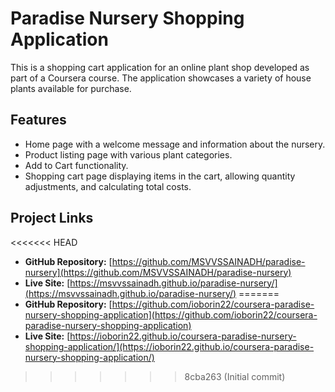 # Paradise Nursery Shopping Application

This is a shopping cart application for an online plant shop developed as part of a Coursera course. The application showcases a variety of house plants available for purchase.

## Features

- Home page with a welcome message and information about the nursery.
- Product listing page with various plant categories.
- Add to Cart functionality.
- Shopping cart page displaying items in the cart, allowing quantity adjustments, and calculating total costs.

## Project Links

<<<<<<< HEAD
- **GitHub Repository:** [https://github.com/MSVVSSAINADH/paradise-nursery](https://github.com/MSVVSSAINADH/paradise-nursery)
- **Live Site:** [https://msvvssainadh.github.io/paradise-nursery/](https://msvvssainadh.github.io/paradise-nursery/)
=======
- **GitHub Repository:** [https://github.com/ioborin22/coursera-paradise-nursery-shopping-application](https://github.com/ioborin22/coursera-paradise-nursery-shopping-application)
- **Live Site:** [https://ioborin22.github.io/coursera-paradise-nursery-shopping-application/](https://ioborin22.github.io/coursera-paradise-nursery-shopping-application/)
>>>>>>> 8cba263 (Initial commit)
